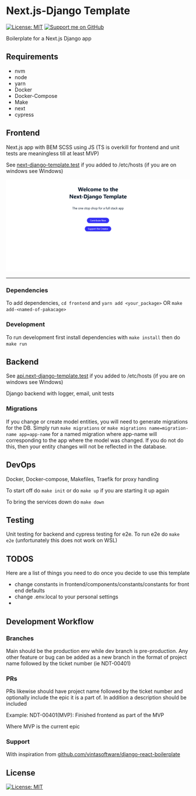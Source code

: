 # Next.js-Django Template

[![License: MIT](https://img.shields.io/badge/License-MIT-blue.svg)](https://opensource.org/licenses/MIT) [![Support me on GitHub](https://img.shields.io/badge/Support-GitHub-ff69b4)](https://github.com/sponsors/Zeyu-Li)

Boilerplate for a Next.js Django app

## Requirements

- nvm
- node
- yarn
- Docker
- Docker-Compose
- Make
- next
- cypress

## Frontend

Next.js app with BEM SCSS using JS (TS is overkill for frontend and unit tests are meaningless till at least MVP)

See [next-django-template.test](http://next-django-template.test/) if you added to /etc/hosts (if you are on windows see Windows)

![front.png](./front.png)

---

### Dependencies

To add dependencies, `cd frontend` and `yarn add <your_package>` OR `make add-<named-of-pakacage>`

### Development

To run development first install dependencies with `make install` then do `make run`

## Backend

See [api.next-django-template.test](api.next-django-template.test/) if you added to /etc/hosts (if you are on windows see Windows)

Django backend with logger, email, unit tests

### Migrations

If you change or create model entities, you will need to generate migrations for the DB. Simply run `make migrations` or `make migrations name=migration-name app=app-name` for a named migration where app-name will corresponding to the app where the model was changed. If you do not do this, then your entity changes will not be reflected in the database.

## DevOps

Docker, Docker-compose, Makefiles, Traefik for proxy handling

To start off do `make init` or do `make up` if you are starting it up again

To bring the services down do `make down`

## Testing

Unit testing for backend and cypress testing for e2e. To run e2e do `make e2e` (unfortunately this does not work on WSL)

## TODOS

Here are a list of things you need to do once you decide to use this template

- change constants in frontend/components/constants/constants for front end defaults
- change .env.local to your personal settings
-

## Development Workflow

### Branches

Main should be the production env while dev branch is pre-production. Any other feature or bug can be added as a new branch in the format of project name followed by the ticket number (ie NDT-00401)

### PRs

PRs likewise should have project name followed by the ticket number and optionally include the epic it is a part of. In addition a description should be included

Example: NDT-00401(MVP): Finished frontend as part of the MVP

Where MVP is the current epic

### Support

With inspiration from [github.com/vintasoftware/django-react-boilerplate](https://github.com/vintasoftware/django-react-boilerplate)

## License

[![License: MIT](https://img.shields.io/badge/License-MIT-blue.svg)](https://opensource.org/licenses/MIT)
